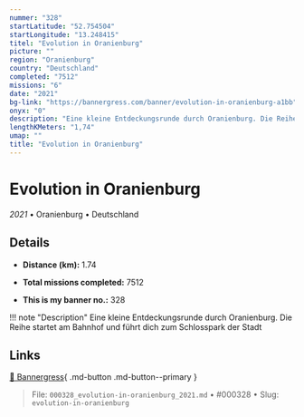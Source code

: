 ```yaml
---
nummer: "328"
startLatitude: "52.754504"
startLongitude: "13.248415"
titel: "Evolution in Oranienburg"
picture: ""
region: "Oranienburg"
country: "Deutschland"
completed: "7512"
missions: "6"
date: "2021"
bg-link: "https://bannergress.com/banner/evolution-in-oranienburg-a1bb"
onyx: "0"
description: "Eine kleine Entdeckungsrunde durch Oranienburg. Die Reihe startet am Bahnhof und führt dich zum Schlosspark der Stadt"
lengthKMeters: "1,74"
umap: ""
title: "Evolution in Oranienburg"
---
```

# Evolution in Oranienburg

*2021* • Oranienburg • Deutschland



## Details
- **Distance (km):** 1.74

- **Total missions completed:** 7512
- **This is my banner no.:** 328


!!! note "Description"
    Eine kleine Entdeckungsrunde durch Oranienburg. Die Reihe startet am Bahnhof und führt dich zum Schlosspark der Stadt



## Links
[🔗 Bannergress](https://bannergress.com/banner/evolution-in-oranienburg-a1bb){ .md-button .md-button--primary }



> File: `000328_evolution-in-oranienburg_2021.md` • #000328 • Slug: `evolution-in-oranienburg`
